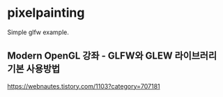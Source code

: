 # pixelpainting

Simple glfw example.

  ## Modern OpenGL 강좌 - GLFW와 GLEW 라이브러리 기본 사용방법
  https://webnautes.tistory.com/1103?category=707181
